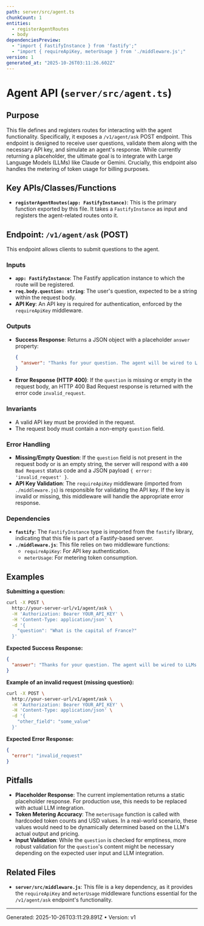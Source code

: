 ```yaml
---
path: server/src/agent.ts
chunkCount: 1
entities:
  - registerAgentRoutes
  - body
dependenciesPreview:
  - "import { FastifyInstance } from 'fastify';"
  - "import { requireApiKey, meterUsage } from './middleware.js';"
version: 1
generated_at: "2025-10-26T03:11:26.602Z"
---
```

# Agent API (`server/src/agent.ts`)

## Purpose

This file defines and registers routes for interacting with the agent functionality. Specifically, it exposes a `/v1/agent/ask` POST endpoint. This endpoint is designed to receive user questions, validate them along with the necessary API key, and simulate an agent's response. While currently returning a placeholder, the ultimate goal is to integrate with Large Language Models (LLMs) like Claude or Gemini. Crucially, this endpoint also handles the metering of token usage for billing purposes.

## Key APIs/Classes/Functions

*   **`registerAgentRoutes(app: FastifyInstance)`**: This is the primary function exported by this file. It takes a `FastifyInstance` as input and registers the agent-related routes onto it.

## Endpoint: `/v1/agent/ask` (POST)

This endpoint allows clients to submit questions to the agent.

### Inputs

*   **`app: FastifyInstance`**: The Fastify application instance to which the route will be registered.
*   **`req.body.question: string`**: The user's question, expected to be a string within the request body.
*   **API Key**: An API key is required for authentication, enforced by the `requireApiKey` middleware.

### Outputs

*   **Success Response**: Returns a JSON object with a placeholder `answer` property:
    ```json
    {
      "answer": "Thanks for your question. The agent will be wired to LLMs next."
    }
    ```
*   **Error Response (HTTP 400)**: If the `question` is missing or empty in the request body, an HTTP 400 Bad Request response is returned with the error code `invalid_request`.

### Invariants

*   A valid API key must be provided in the request.
*   The request body must contain a non-empty `question` field.

### Error Handling

*   **Missing/Empty Question**: If the `question` field is not present in the request body or is an empty string, the server will respond with a `400 Bad Request` status code and a JSON payload `{ error: 'invalid_request' }`.
*   **API Key Validation**: The `requireApiKey` middleware (imported from `./middleware.js`) is responsible for validating the API key. If the key is invalid or missing, this middleware will handle the appropriate error response.

### Dependencies

*   **`fastify`**: The `FastifyInstance` type is imported from the `fastify` library, indicating that this file is part of a Fastify-based server.
*   **`./middleware.js`**: This file relies on two middleware functions:
    *   `requireApiKey`: For API key authentication.
    *   `meterUsage`: For metering token consumption.

## Examples

**Submitting a question:**

```bash
curl -X POST \
  http://your-server-url/v1/agent/ask \
  -H 'Authorization: Bearer YOUR_API_KEY' \
  -H 'Content-Type: application/json' \
  -d '{
    "question": "What is the capital of France?"
  }'
```

**Expected Success Response:**

```json
{
  "answer": "Thanks for your question. The agent will be wired to LLMs next."
}
```

**Example of an invalid request (missing question):**

```bash
curl -X POST \
  http://your-server-url/v1/agent/ask \
  -H 'Authorization: Bearer YOUR_API_KEY' \
  -H 'Content-Type: application/json' \
  -d '{
    "other_field": "some_value"
  }'
```

**Expected Error Response:**

```json
{
  "error": "invalid_request"
}
```

## Pitfalls

*   **Placeholder Response**: The current implementation returns a static placeholder response. For production use, this needs to be replaced with actual LLM integration.
*   **Token Metering Accuracy**: The `meterUsage` function is called with hardcoded token counts and USD values. In a real-world scenario, these values would need to be dynamically determined based on the LLM's actual output and pricing.
*   **Input Validation**: While the `question` is checked for emptiness, more robust validation for the `question`'s content might be necessary depending on the expected user input and LLM integration.

## Related Files

*   **`server/src/middleware.js`**: This file is a key dependency, as it provides the `requireApiKey` and `meterUsage` middleware functions essential for the `/v1/agent/ask` endpoint's functionality.

---
Generated: 2025-10-26T03:11:29.891Z  •  Version: v1
